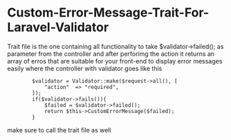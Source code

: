 # Custom-Error-Message-Trait-For-Laravel-Validator
Trait file is the one containing all functionality to take $validator->failed(); as parameter from the controller and after perforimg the action it returns an array of erros that are suitable for your front-end to display error messages easily
where the controller with validator goes like this
```
        $validator = Validator::make($request->all(), [
            "action"  => "required",
        ]);
        if($validator->fails()){
            $failed = $validator->failed();
            return $this->CustomErrorMessage($failed);
        }
```
make sure to call the trait file as well
